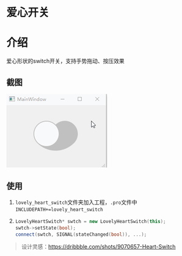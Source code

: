 爱心开关
===

# 介绍

爱心形状的switch开关，支持手势拖动、按压效果



## 截图



![截图](screenshot.gif)



## 使用

1. `lovely_heart_switch`文件夹加入工程，`.pro`文件中`INCLUDEPATH+=lovely_heart_switch`

2. ```C++
   LovelyHeartSwitch* swtch = new LovelyHeartSwitch(this);
   swtch->setState(bool);
   connect(swtch, SIGNAL(stateChanged(bool)), ...);
   ```





> 设计灵感：https://dribbble.com/shots/9070657-Heart-Switch